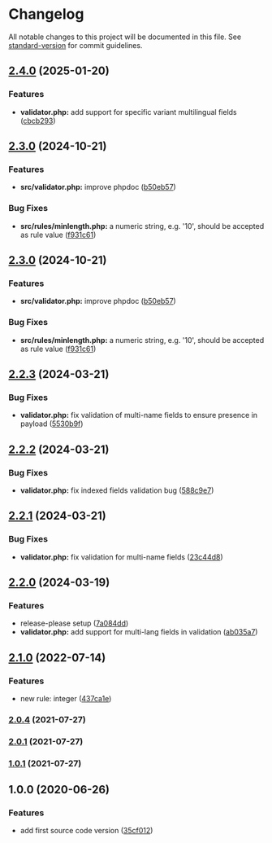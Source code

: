 # Changelog

All notable changes to this project will be documented in this file. See [standard-version](https://github.com/conventional-changelog/standard-version) for commit guidelines.

## [2.4.0](https://github.com/SandroMiguel/verum-php/compare/v2.3.0...v2.4.0) (2025-01-20)


### Features

* **validator.php:** add support for specific variant multilingual fields ([cbcb293](https://github.com/SandroMiguel/verum-php/commit/cbcb2933ebcc25d2059e67f4deae825d4f667c95))

## [2.3.0](https://github.com/SandroMiguel/verum-php/compare/v2.2.3...v2.3.0) (2024-10-21)


### Features

* **src/validator.php:** improve phpdoc ([b50eb57](https://github.com/SandroMiguel/verum-php/commit/b50eb5729429d3423d8a2e05bfbf62785263bac5))


### Bug Fixes

* **src/rules/minlength.php:** a numeric string, e.g. '10', should be accepted as rule value ([f931c61](https://github.com/SandroMiguel/verum-php/commit/f931c618c98354e75199d10bf0ff3455f6529313))

## [2.3.0](https://github.com/SandroMiguel/verum-php/compare/v2.2.3...v2.3.0) (2024-10-21)


### Features

* **src/validator.php:** improve phpdoc ([b50eb57](https://github.com/SandroMiguel/verum-php/commit/b50eb5729429d3423d8a2e05bfbf62785263bac5))


### Bug Fixes

* **src/rules/minlength.php:** a numeric string, e.g. '10', should be accepted as rule value ([f931c61](https://github.com/SandroMiguel/verum-php/commit/f931c618c98354e75199d10bf0ff3455f6529313))

## [2.2.3](https://github.com/SandroMiguel/verum-php/compare/v2.2.2...v2.2.3) (2024-03-21)


### Bug Fixes

* **validator.php:** fix validation of multi-name fields to ensure presence in payload ([5530b9f](https://github.com/SandroMiguel/verum-php/commit/5530b9f1a6284edb46320cdacb8c4cd8f36e2755))

## [2.2.2](https://github.com/SandroMiguel/verum-php/compare/v2.2.1...v2.2.2) (2024-03-21)


### Bug Fixes

* **validator.php:** fix indexed fields validation bug ([588c9e7](https://github.com/SandroMiguel/verum-php/commit/588c9e76319b4c55e7def420ca590d3284962b9c))

## [2.2.1](https://github.com/SandroMiguel/verum-php/compare/v2.2.0...v2.2.1) (2024-03-21)


### Bug Fixes

* **validator.php:** fix validation for multi-name fields ([23c44d8](https://github.com/SandroMiguel/verum-php/commit/23c44d8c7ec70a3e76c717c406c30dd0a045bfc8))

## [2.2.0](https://github.com/SandroMiguel/verum-php/compare/v2.1.1...v2.2.0) (2024-03-19)


### Features

* release-please setup ([7a084dd](https://github.com/SandroMiguel/verum-php/commit/7a084dd343ababc4402aa3658e8240e9b8d489c6))
* **validator.php:** add support for multi-lang fields in validation ([ab035a7](https://github.com/SandroMiguel/verum-php/commit/ab035a70a83121dbf309d33ca7222e51e1bcbca6))

## [2.1.0](https://github.com/SandroMiguel/verum-php/compare/v2.0.4...v2.1.0) (2022-07-14)


### Features

* new rule: integer ([437ca1e](https://github.com/SandroMiguel/verum-php/commit/437ca1e8bc4086c5e1732e0878f13e8f2c530c3f))

### [2.0.4](https://github.com/SandroMiguel/verum-php/compare/v2.0.3...v2.0.4) (2021-07-27)

### [2.0.1](https://github.com/SandroMiguel/verum-php/compare/v1.0.1...v2.0.1) (2021-07-27)

### [1.0.1](https://github.com/SandroMiguel/verum-php/compare/v2.0.0...v1.0.1) (2021-07-27)

## 1.0.0 (2020-06-26)

### Features

-   add first source code version ([35cf012](https://github.com/SandroMiguel/verum-php/commit/35cf01273cb568904f5a8b375d27567829ea8d35))
